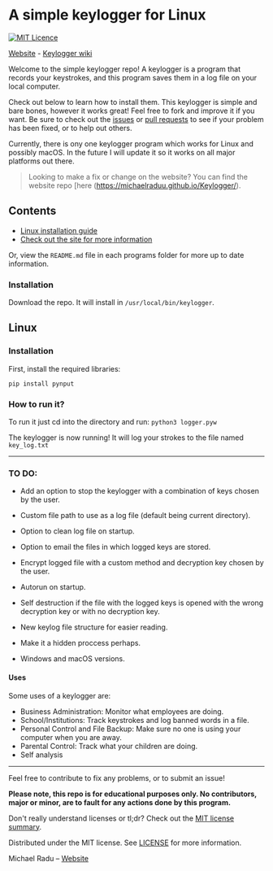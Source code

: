 # A simple keylogger for Linux
[![MIT Licence](https://badges.frapsoft.com/os/mit/mit.png?v=103)](https://opensource.org/licenses/mit-license.php)

[Website](https://michaelraduu.github.io/Keylogger/) - [Keylogger wiki](https://github.com/michaelraduu/Keylogger/wiki)


Welcome to the simple keylogger repo! A keylogger is a program that records your keystrokes, and this program saves them in a log file on your local computer.

Check out below to learn how to install them. This keylogger is simple and bare bones, however it works great! Feel free to fork and improve it if you want. Be sure to check out the [issues](https://github.com/michaelraduu/Keylogger/issues) or [pull requests](https://github.com/michaelraduu/Keylogger/pulls) to see if your problem has been fixed, or to help out others.

Currently, there is ony one keylogger program which works for Linux and possibly macOS. In the future I will update it so it works on all major platforms out there.

> Looking to make a fix or change on the website? You can find the website repo [here (https://michaelraduu.github.io/Keylogger/).

## Contents
- [Linux installation guide](#)
- [Check out the site for more information](https://michaelraduu.github.io/Keylogger/)

Or, view the `README.md` file in each programs folder for more up to date information.

### Installation
Download the repo. It will install in `/usr/local/bin/keylogger`.


## Linux
### Installation

First, install the required libraries:

`pip install pynput`


### How to run it?

To run it just cd into the directory and run: 
`python3 logger.pyw`

The keylogger is now running! It will log your strokes to the file named `key_log.txt`


---

### TO DO:

- Add an option to stop the keylogger with a combination of keys chosen by the user.

- Custom file path to use as a log file (default being current directory).

- Option to clean log file on startup.

- Option to email the files in which logged keys are stored.

- Encrypt logged file with a custom method and decryption key chosen by the user.

- Autorun on startup.

- Self destruction if the file with the logged keys is opened with the wrong decryption key or with no decryption key.

- New keylog file structure for easier reading.

- Make it a hidden proccess perhaps.

- Windows and macOS versions.


#### Uses

Some uses of a keylogger are:

- Business Administration: Monitor what employees are doing.
- School/Institutions: Track keystrokes and log banned words in a file.
- Personal Control and File Backup: Make sure no one is using your computer when you are away.
- Parental Control: Track what your children are doing.
- Self analysis

---

Feel free to contribute to fix any problems, or to submit an issue!

**Please note, this repo is for educational purposes only. No contributors, major or minor, are to fault for any actions done by this program.**

Don't really understand licenses or tl;dr? Check out the [MIT license summary](https://tldrlegal.com/license/mit-license).

Distributed under the MIT license. See [LICENSE](https://github.com/michaelraduu/Keylogger/LICENSE.txt) for more information.

Michael Radu – [Website](https://michaelradu.cf)

